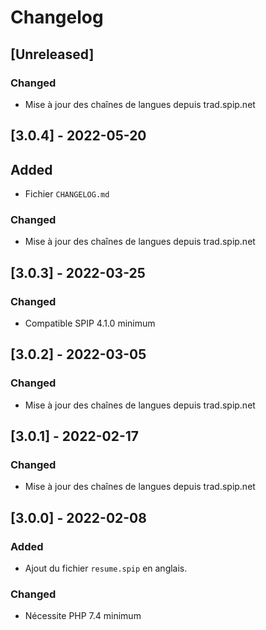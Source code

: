 # Changelog

## [Unreleased]

### Changed

- Mise à jour des chaînes de langues depuis trad.spip.net

## [3.0.4] - 2022-05-20

## Added

- Fichier `CHANGELOG.md`

### Changed

- Mise à jour des chaînes de langues depuis trad.spip.net

## [3.0.3] - 2022-03-25

### Changed

- Compatible SPIP 4.1.0 minimum

## [3.0.2] - 2022-03-05

### Changed

- Mise à jour des chaînes de langues depuis trad.spip.net

## [3.0.1] - 2022-02-17

### Changed

- Mise à jour des chaînes de langues depuis trad.spip.net

## [3.0.0] - 2022-02-08

### Added

- Ajout du fichier `resume.spip` en anglais.

### Changed

- Nécessite PHP 7.4 minimum
